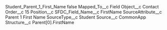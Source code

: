 <?xml version="1.0" encoding="UTF-8"?>
<CustomMetadata xmlns="http://soap.sforce.com/2006/04/metadata" xmlns:xsi="http://www.w3.org/2001/XMLSchema-instance" xmlns:xsd="http://www.w3.org/2001/XMLSchema">
    <label>Student_Parent_1_First_Name</label>
    <protected>false</protected>
    <values>
        <field>Mapped_To__c</field>
        <value xsi:type="xsd:string">Field</value>
    </values>
    <values>
        <field>Object__c</field>
        <value xsi:type="xsd:string">Contact</value>
    </values>
    <values>
        <field>Order__c</field>
        <value xsi:type="xsd:string">15</value>
    </values>
    <values>
        <field>Position__c</field>
        <value xsi:nil="true"/>
    </values>
    <values>
        <field>SFDC_Field_Name__c</field>
        <value xsi:type="xsd:string">FirstName</value>
    </values>
    <values>
        <field>SourceAttribute__c</field>
        <value xsi:type="xsd:string">Parent 1 First Name</value>
    </values>
    <values>
        <field>SourceType__c</field>
        <value xsi:type="xsd:string">Student</value>
    </values>
    <values>
        <field>Source__c</field>
        <value xsi:type="xsd:string">CommonApp</value>
    </values>
    <values>
        <field>Structure__c</field>
        <value xsi:type="xsd:string">Parent[0].FirstName</value>
    </values>
</CustomMetadata>
